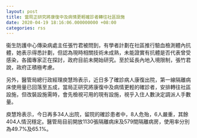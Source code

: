 ```yaml
---
layout: post
title: 當局正研究將康復中及病情更輕確診者轉往社區設施
date: 2020-04-19 18:16:06.000000000 +08:00
categories: rss
---
```


衞生防護中心傳染病處主任張竹君被問到，有學者計劃在社區推行驗血檢測體內抗體，她表示得悉計劃，但認為現時相關技術未成熟，未能證實有抗體是否代表曾受感染，各國專家正在探討，政府目前未開始研究。至於延長內地入境限制，張竹君說，政府正積極考慮。

另外，醫管局總行政經理庾慧玲表示，近日多了確診病人康復出院，第一線隔離病床使用量已回落至五成，當局正研究將康復中及病情更輕的確診者，安排轉往社區設施，但改裝設施需時，會先檢視可用的現有設施，視乎入住人數決定調派人手數量。

庾慧玲表示，今日再多34人出院，留院的確診患者中，8人危殆，6人嚴重，其餘404人情況穩定。醫管局目前開放1130張隔離病床及579間隔離病房，使用率分別為49.7%及65.1%。
